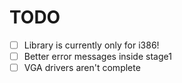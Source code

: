 # TODO
- [ ] Library is currently only for i386!
- [ ] Better error messages inside stage1
- [ ] VGA drivers aren't complete

